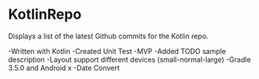 # KotlinRepo
Displays a list of the latest Github commits for the Kotlin repo.

-Written with Kotlin
-Created Unit Test
-MVP
-Added TODO sample description
-Layout support different devices (small-normal-large)
-Gradle 3.5.0 and Android x
-Date Convert
